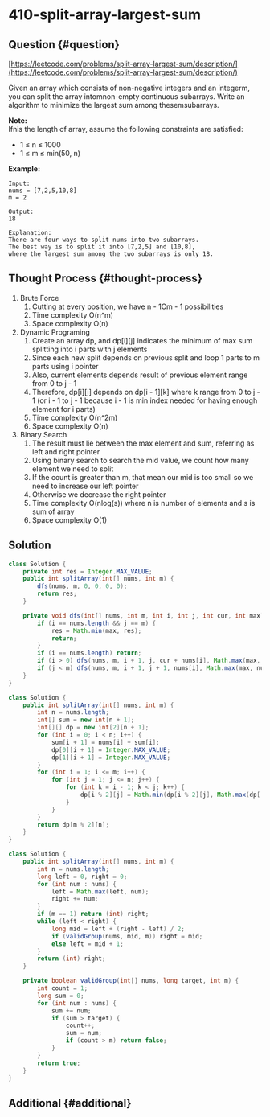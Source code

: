 # 410-split-array-largest-sum

## Question {#question}

[https://leetcode.com/problems/split-array-largest-sum/description/](https://leetcode.com/problems/split-array-largest-sum/description/)

Given an array which consists of non-negative integers and an integerm, you can split the array intomnon-empty continuous subarrays. Write an algorithm to minimize the largest sum among thesemsubarrays.

**Note:**  
Ifnis the length of array, assume the following constraints are satisfied:

* 1 ≤ n ≤ 1000
* 1 ≤ m ≤ min\(50, n\)

**Example:**

```text
Input:
nums = [7,2,5,10,8]
m = 2

Output:
18

Explanation:
There are four ways to split nums into two subarrays.
The best way is to split it into [7,2,5] and [10,8],
where the largest sum among the two subarrays is only 18.
```

## Thought Process {#thought-process}

1. Brute Force
   1. Cutting at every position, we have n - 1Cm - 1 possibilities
   2. Time complexity O\(n^m\)
   3. Space complexity O\(n\)
2. Dynamic Programing
   1. Create an array dp, and dp\[i\]\[j\] indicates the minimum of max sum splitting into i parts with j elements
   2. Since each new split depends on previous split and loop 1 parts to m parts using i pointer
   3. Also, current elements depends result of previous element range from 0 to j - 1
   4. Therefore, dp\[i\]\[j\] depends on dp\[i - 1\]\[k\] where k range from 0 to j - 1 \(or i - 1 to j - 1 because i - 1 is min index needed for having enough element for i parts\)
   5. Time complexity O\(n^2m\)
   6. Space complexity O\(n\)
3. Binary Search
   1. The result must lie between the max element and sum, referring as left and right pointer
   2. Using binary search to search the mid value, we count how many element we need to split
   3. If the count is greater than m, that mean our mid is too small so we need to increase our left pointer
   4. Otherwise we decrease the right pointer
   5. Time complexity O\(nlog\(s\)\) where n is number of elements and s is sum of array
   6. Space complexity O\(1\)

## Solution

```java
class Solution {
    private int res = Integer.MAX_VALUE;
    public int splitArray(int[] nums, int m) {
        dfs(nums, m, 0, 0, 0, 0);
        return res;
    }

    private void dfs(int[] nums, int m, int i, int j, int cur, int max) {
        if (i == nums.length && j == m) {
            res = Math.min(max, res);
            return;
        }
        if (i == nums.length) return;
        if (i > 0) dfs(nums, m, i + 1, j, cur + nums[i], Math.max(max, cur + nums[i]));
        if (j < m) dfs(nums, m, i + 1, j + 1, nums[i], Math.max(max, nums[i]));
    }
}
```

```java
class Solution {
    public int splitArray(int[] nums, int m) {
        int n = nums.length;
        int[] sum = new int[n + 1];
        int[][] dp = new int[2][n + 1];
        for (int i = 0; i < n; i++) {
            sum[i + 1] = nums[i] + sum[i];
            dp[0][i + 1] = Integer.MAX_VALUE;
            dp[1][i + 1] = Integer.MAX_VALUE;
        }
        for (int i = 1; i <= m; i++) {
            for (int j = 1; j <= n; j++) {
                for (int k = i - 1; k < j; k++) {
                    dp[i % 2][j] = Math.min(dp[i % 2][j], Math.max(dp[(i - 1) % 2][k], sum[j] - sum[k]));
                }
            }
        }
        return dp[m % 2][n];
    }
}
```

```java
class Solution {
    public int splitArray(int[] nums, int m) {
        int n = nums.length;
        long left = 0, right = 0;
        for (int num : nums) {
            left = Math.max(left, num);
            right += num;
        }
        if (m == 1) return (int) right;
        while (left < right) {
            long mid = left + (right - left) / 2;
            if (validGroup(nums, mid, m)) right = mid;
            else left = mid + 1;
        }
        return (int) right;
    }

    private boolean validGroup(int[] nums, long target, int m) {
        int count = 1;
        long sum = 0;
        for (int num : nums) {
            sum += num;
            if (sum > target) {
                count++;
                sum = num;
                if (count > m) return false;
            }
        }
        return true;
    }
}
```

## Additional {#additional}

